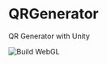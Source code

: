 # QRGenerator
QR Generator with Unity

![Build WebGL](https://github.com/hakansa00219/QRGenerator/actions/workflows/main.yml/badge.svg)
